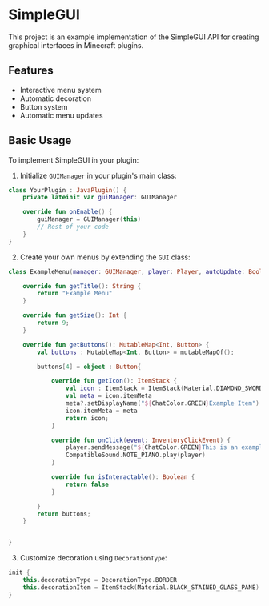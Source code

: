 # SimpleGUI

This project is an example implementation of the SimpleGUI API for creating graphical interfaces in Minecraft plugins.

## Features

- Interactive menu system
- Automatic decoration
- Button system
- Automatic menu updates

## Basic Usage

To implement SimpleGUI in your plugin:

1. Initialize `GUIManager` in your plugin's main class:

```kotlin
class YourPlugin : JavaPlugin() {
    private lateinit var guiManager: GUIManager

    override fun onEnable() {
        guiManager = GUIManager(this)
        // Rest of your code
    }
}
```

2. Create your own menus by extending the `GUI` class:

```kotlin
class ExampleMenu(manager: GUIManager, player: Player, autoUpdate: Boolean = false) : GUI(manager, player, autoUpdate) {

    override fun getTitle(): String {
        return "Example Menu"
    }

    override fun getSize(): Int {
        return 9;
    }

    override fun getButtons(): MutableMap<Int, Button> {
        val buttons : MutableMap<Int, Button> = mutableMapOf();

        buttons[4] = object : Button{

            override fun getIcon(): ItemStack {
                val icon : ItemStack = ItemStack(Material.DIAMOND_SWORD)
                val meta = icon.itemMeta
                meta?.setDisplayName("${ChatColor.GREEN}Example Item")
                icon.itemMeta = meta
                return icon;
            }

            override fun onClick(event: InventoryClickEvent) {
                player.sendMessage("${ChatColor.GREEN}This is an example button.")
                CompatibleSound.NOTE_PIANO.play(player)
            }

            override fun isInteractable(): Boolean {
                return false
            }

        }
        return buttons;
    }


}
```

3. Customize decoration using `DecorationType`:

```kotlin
init {
    this.decorationType = DecorationType.BORDER
    this.decorationItem = ItemStack(Material.BLACK_STAINED_GLASS_PANE)
}
```